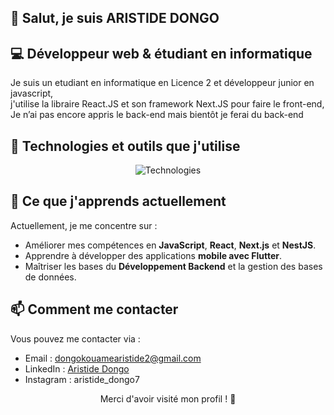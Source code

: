## 👋 Salut, je suis ARISTIDE DONGO

## 💻 Développeur web & étudiant en informatique

Je suis un etudiant en informatique en Licence 2 et développeur junior en javascript, <br>
j'utilise la libraire React.JS et son framework Next.JS pour faire le front-end,<br>
Je n’ai pas encore appris le back-end mais bientôt je ferai du back-end<br>

## 🔧 Technologies et outils que j'utilise
<p align="center"> <img src="https://skillicons.dev/icons?i=vscode,html,css,tailwindcss,js,react,nextjs,git,github,npm" alt="Technologies" /> </p>

## 🌱 Ce que j'apprends actuellement

Actuellement, je me concentre sur :
- Améliorer mes compétences en **JavaScript**, **React**, **Next.js** et **NestJS**.
- Apprendre à développer des applications **mobile avec Flutter**.
- Maîtriser les bases du **Développement Backend** et la gestion des bases de données.

## 📫 Comment me contacter

Vous pouvez me contacter via :
- Email : [dongokouamearistide2@gmail.com](dongokouamearistide2@gmail.com)
- LinkedIn : [Aristide Dongo](https://www.linkedin.com/in/aristide-dongo-074669296/)
- Instagram : aristide_dongo7

  
<p align="center">Merci d'avoir visité mon profil ! 🚀</p>
